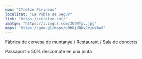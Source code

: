 ```yaml
---
nom: "CTretze Pirineus"
localitat: "La Pobla de Segur"
link: "https://ctretze.cat/"
imatge: "https://i.imgur.com/3UGWTpv.jpg"
maps: "https://goo.gl/maps/p9h8jdQWvCvjwzbw5"
---
```


Fàbrica de cervesa de muntanya / Restaurant / Sala de concerts

Passaport = 50% descompte en una pinta
